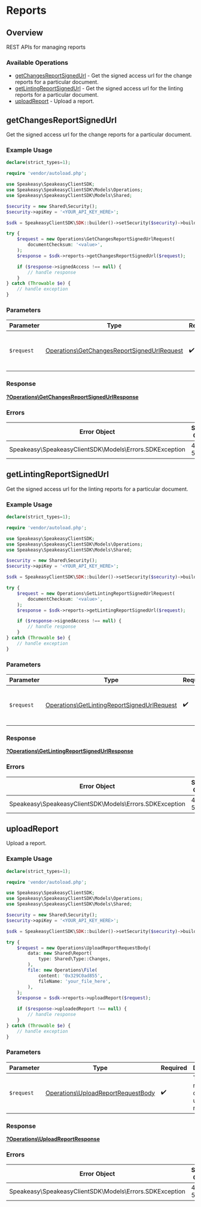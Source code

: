 # Reports

## Overview

REST APIs for managing reports

### Available Operations

* [getChangesReportSignedUrl](#getchangesreportsignedurl) - Get the signed access url for the change reports for a particular document.
* [getLintingReportSignedUrl](#getlintingreportsignedurl) - Get the signed access url for the linting reports for a particular document.
* [uploadReport](#uploadreport) - Upload a report.

## getChangesReportSignedUrl

Get the signed access url for the change reports for a particular document.

### Example Usage

```php
declare(strict_types=1);

require 'vendor/autoload.php';

use Speakeasy\SpeakeasyClientSDK;
use Speakeasy\SpeakeasyClientSDK\Models\Operations;
use Speakeasy\SpeakeasyClientSDK\Models\Shared;

$security = new Shared\Security();
$security->apiKey = '<YOUR_API_KEY_HERE>';

$sdk = SpeakeasyClientSDK\SDK::builder()->setSecurity($security)->build();

try {
    $request = new Operations\GetChangesReportSignedUrlRequest(
        documentChecksum: '<value>',
    );
    $response = $sdk->reports->getChangesReportSignedUrl($request);

    if ($response->signedAccess !== null) {
        // handle response
    }
} catch (Throwable $e) {
    // handle exception
}
```

### Parameters

| Parameter                                                                                                  | Type                                                                                                       | Required                                                                                                   | Description                                                                                                |
| ---------------------------------------------------------------------------------------------------------- | ---------------------------------------------------------------------------------------------------------- | ---------------------------------------------------------------------------------------------------------- | ---------------------------------------------------------------------------------------------------------- |
| `$request`                                                                                                 | [Operations\GetChangesReportSignedUrlRequest](../../Models/Operations/GetChangesReportSignedUrlRequest.md) | :heavy_check_mark:                                                                                         | The request object to use for the request.                                                                 |

### Response

**[?Operations\GetChangesReportSignedUrlResponse](../../Models/Operations/GetChangesReportSignedUrlResponse.md)**

### Errors

| Error Object                                            | Status Code                                             | Content Type                                            |
| ------------------------------------------------------- | ------------------------------------------------------- | ------------------------------------------------------- |
| Speakeasy\SpeakeasyClientSDK\Models\Errors.SDKException | 4xx-5xx                                                 | */*                                                     |


## getLintingReportSignedUrl

Get the signed access url for the linting reports for a particular document.

### Example Usage

```php
declare(strict_types=1);

require 'vendor/autoload.php';

use Speakeasy\SpeakeasyClientSDK;
use Speakeasy\SpeakeasyClientSDK\Models\Operations;
use Speakeasy\SpeakeasyClientSDK\Models\Shared;

$security = new Shared\Security();
$security->apiKey = '<YOUR_API_KEY_HERE>';

$sdk = SpeakeasyClientSDK\SDK::builder()->setSecurity($security)->build();

try {
    $request = new Operations\GetLintingReportSignedUrlRequest(
        documentChecksum: '<value>',
    );
    $response = $sdk->reports->getLintingReportSignedUrl($request);

    if ($response->signedAccess !== null) {
        // handle response
    }
} catch (Throwable $e) {
    // handle exception
}
```

### Parameters

| Parameter                                                                                                  | Type                                                                                                       | Required                                                                                                   | Description                                                                                                |
| ---------------------------------------------------------------------------------------------------------- | ---------------------------------------------------------------------------------------------------------- | ---------------------------------------------------------------------------------------------------------- | ---------------------------------------------------------------------------------------------------------- |
| `$request`                                                                                                 | [Operations\GetLintingReportSignedUrlRequest](../../Models/Operations/GetLintingReportSignedUrlRequest.md) | :heavy_check_mark:                                                                                         | The request object to use for the request.                                                                 |

### Response

**[?Operations\GetLintingReportSignedUrlResponse](../../Models/Operations/GetLintingReportSignedUrlResponse.md)**

### Errors

| Error Object                                            | Status Code                                             | Content Type                                            |
| ------------------------------------------------------- | ------------------------------------------------------- | ------------------------------------------------------- |
| Speakeasy\SpeakeasyClientSDK\Models\Errors.SDKException | 4xx-5xx                                                 | */*                                                     |


## uploadReport

Upload a report.

### Example Usage

```php
declare(strict_types=1);

require 'vendor/autoload.php';

use Speakeasy\SpeakeasyClientSDK;
use Speakeasy\SpeakeasyClientSDK\Models\Operations;
use Speakeasy\SpeakeasyClientSDK\Models\Shared;

$security = new Shared\Security();
$security->apiKey = '<YOUR_API_KEY_HERE>';

$sdk = SpeakeasyClientSDK\SDK::builder()->setSecurity($security)->build();

try {
    $request = new Operations\UploadReportRequestBody(
        data: new Shared\Report(
            type: Shared\Type::Changes,
        ),
        file: new Operations\File(
            content: '0x329C0ad855',
            fileName: 'your_file_here',
        ),
    );
    $response = $sdk->reports->uploadReport($request);

    if ($response->uploadedReport !== null) {
        // handle response
    }
} catch (Throwable $e) {
    // handle exception
}
```

### Parameters

| Parameter                                                                                | Type                                                                                     | Required                                                                                 | Description                                                                              |
| ---------------------------------------------------------------------------------------- | ---------------------------------------------------------------------------------------- | ---------------------------------------------------------------------------------------- | ---------------------------------------------------------------------------------------- |
| `$request`                                                                               | [Operations\UploadReportRequestBody](../../Models/Operations/UploadReportRequestBody.md) | :heavy_check_mark:                                                                       | The request object to use for the request.                                               |

### Response

**[?Operations\UploadReportResponse](../../Models/Operations/UploadReportResponse.md)**

### Errors

| Error Object                                            | Status Code                                             | Content Type                                            |
| ------------------------------------------------------- | ------------------------------------------------------- | ------------------------------------------------------- |
| Speakeasy\SpeakeasyClientSDK\Models\Errors.SDKException | 4xx-5xx                                                 | */*                                                     |

